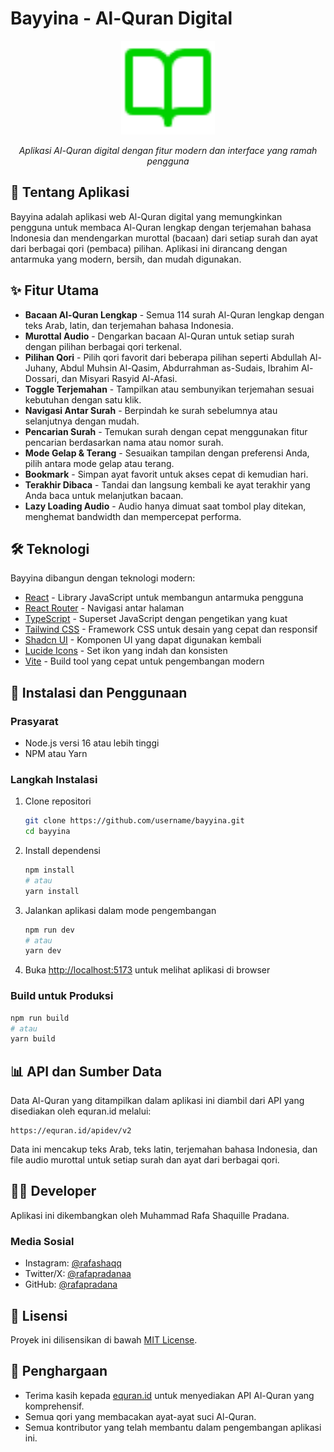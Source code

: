# Bayyina - Al-Quran Digital

<div align="center">
  <img src="public/logo.png" alt="Bayyina Logo" width="150" />
  <p><em>Aplikasi Al-Quran digital dengan fitur modern dan interface yang ramah pengguna</em></p>
</div>

## 🌟 Tentang Aplikasi

Bayyina adalah aplikasi web Al-Quran digital yang memungkinkan pengguna untuk membaca Al-Quran lengkap dengan terjemahan bahasa Indonesia dan mendengarkan murottal (bacaan) dari setiap surah dan ayat dari berbagai qori (pembaca) pilihan. Aplikasi ini dirancang dengan antarmuka yang modern, bersih, dan mudah digunakan.

## ✨ Fitur Utama

- **Bacaan Al-Quran Lengkap** - Semua 114 surah Al-Quran lengkap dengan teks Arab, latin, dan terjemahan bahasa Indonesia.
- **Murottal Audio** - Dengarkan bacaan Al-Quran untuk setiap surah dengan pilihan berbagai qori terkenal.
- **Pilihan Qori** - Pilih qori favorit dari beberapa pilihan seperti Abdullah Al-Juhany, Abdul Muhsin Al-Qasim, Abdurrahman as-Sudais, Ibrahim Al-Dossari, dan Misyari Rasyid Al-Afasi.
- **Toggle Terjemahan** - Tampilkan atau sembunyikan terjemahan sesuai kebutuhan dengan satu klik.
- **Navigasi Antar Surah** - Berpindah ke surah sebelumnya atau selanjutnya dengan mudah.
- **Pencarian Surah** - Temukan surah dengan cepat menggunakan fitur pencarian berdasarkan nama atau nomor surah.
- **Mode Gelap & Terang** - Sesuaikan tampilan dengan preferensi Anda, pilih antara mode gelap atau terang.
- **Bookmark** - Simpan ayat favorit untuk akses cepat di kemudian hari.
- **Terakhir Dibaca** - Tandai dan langsung kembali ke ayat terakhir yang Anda baca untuk melanjutkan bacaan.
- **Lazy Loading Audio** - Audio hanya dimuat saat tombol play ditekan, menghemat bandwidth dan mempercepat performa.

## 🛠️ Teknologi

Bayyina dibangun dengan teknologi modern:

- [React](https://reactjs.org/) - Library JavaScript untuk membangun antarmuka pengguna
- [React Router](https://reactrouter.com/) - Navigasi antar halaman
- [TypeScript](https://www.typescriptlang.org/) - Superset JavaScript dengan pengetikan yang kuat
- [Tailwind CSS](https://tailwindcss.com/) - Framework CSS untuk desain yang cepat dan responsif
- [Shadcn UI](https://ui.shadcn.com/) - Komponen UI yang dapat digunakan kembali
- [Lucide Icons](https://lucide.dev/) - Set ikon yang indah dan konsisten
- [Vite](https://vitejs.dev/) - Build tool yang cepat untuk pengembangan modern

## 🚀 Instalasi dan Penggunaan

### Prasyarat

- Node.js versi 16 atau lebih tinggi
- NPM atau Yarn

### Langkah Instalasi

1. Clone repositori
   ```bash
   git clone https://github.com/username/bayyina.git
   cd bayyina
   ```

2. Install dependensi
   ```bash
   npm install
   # atau
   yarn install
   ```

3. Jalankan aplikasi dalam mode pengembangan
   ```bash
   npm run dev
   # atau
   yarn dev
   ```

4. Buka [http://localhost:5173](http://localhost:5173) untuk melihat aplikasi di browser

### Build untuk Produksi

```bash
npm run build
# atau
yarn build
```

## 📊 API dan Sumber Data

Data Al-Quran yang ditampilkan dalam aplikasi ini diambil dari API yang disediakan oleh equran.id melalui:

```
https://equran.id/apidev/v2
```

Data ini mencakup teks Arab, teks latin, terjemahan bahasa Indonesia, dan file audio murottal untuk setiap surah dan ayat dari berbagai qori.

## 👨‍💻 Developer

Aplikasi ini dikembangkan oleh Muhammad Rafa Shaquille Pradana.

### Media Sosial
- Instagram: [@rafashaqq](https://www.instagram.com/rafashaqq/)
- Twitter/X: [@rafapradanaa](https://x.com/rafapradanaa)
- GitHub: [@rafapradana](https://github.com/rafapradana)

## 📜 Lisensi

Proyek ini dilisensikan di bawah [MIT License](LICENSE).

## 🙏 Penghargaan

- Terima kasih kepada [equran.id](https://equran.id) untuk menyediakan API Al-Quran yang komprehensif.
- Semua qori yang membacakan ayat-ayat suci Al-Quran.
- Semua kontributor yang telah membantu dalam pengembangan aplikasi ini.
